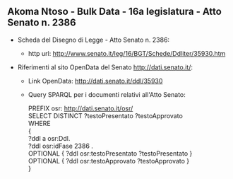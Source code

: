 ## Akoma Ntoso - Bulk Data - 16a legislatura - Atto Senato n. 2386 ##

* Scheda del Disegno di Legge - Atto Senato n. 2386:
	* http url: http://www.senato.it/leg/16/BGT/Schede/Ddliter/35930.htm

* Riferimenti al sito OpenData del Senato http://dati.senato.it/:
	* Link OpenData: http://dati.senato.it/ddl/35930
	* Query SPARQL per i documenti relativi all'Atto Senato:

        PREFIX osr: <http://dati.senato.it/osr/>  
		SELECT DISTINCT ?testoPresentato ?testoApprovato  
		WHERE  
		{  
		    ?ddl a osr:Ddl.  
		    ?ddl osr:idFase 2386 .  
		    OPTIONAL { ?ddl osr:testoPresentato ?testoPresentato }  
		    OPTIONAL { ?ddl osr:testoApprovato ?testoApprovato }  
		}
		